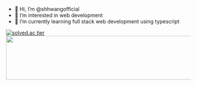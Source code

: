 - 👋 Hi, I’m @shhwangofficial
- 👀 I’m interested in web development
- 🌱 I’m currently learning full stack web development using typescript

[![solved.ac tier](http://mazassumnida.wtf/api/v2/generate_badge?boj=shhwangofficial)](https://solved.ac/profile/shhwangofficial)
<a href="https://github.com/devxb/gitanimals">
  <img src="https://render.gitanimals.org/lines/shhwangofficial?pet-id=1" width="1000" height="120"/>
</a>
